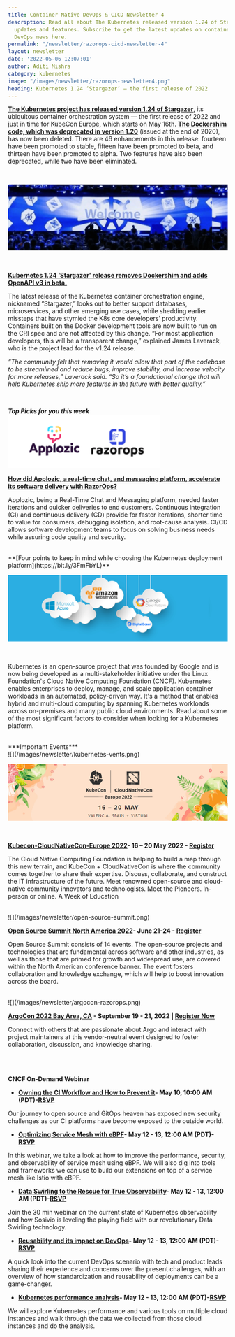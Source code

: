 ```yaml
---
title: Container Native DevOps & CICD Newsletter 4 
description: Read all about The Kubernetes released version 1.24 of Stargazer, its
  updates and features. Subscribe to get the latest updates on container-native &
  DevOps news here.
permalink: "/newsletter/razorops-cicd-newsletter-4"
layout: newsletter
date: '2022-05-06 12:07:01'
author: Aditi Mishra
category: kubernetes
image: "/images/newsletter/razorops-newsletter4.png"
heading: Kubernetes 1.24 ‘Stargazer’ – the first release of 2022
---
```



**[The Kubernetes project has released version 1.24 of Stargazer](https://kubernetes.io/blog/2022/05/03/kubernetes-1-24-release-announcement/)**, its ubiquitous container orchestration system — the first release of 2022 and just in time for KubeCon Europe, which starts on May 16th. **[The Dockershim code, which was deprecated in version 1.20](https://kubernetes.io/blog/2020/12/02/dockershim-faq/)** (issued at the end of 2020), has now been deleted. There are 46 enhancements in this release: fourteen have been promoted to stable, fifteen have been promoted to beta, and thirteen have been promoted to alpha. Two features have also been deprecated, while two have been eliminated.

<br>

![](/images/newsletter/dockershim-release.png)

<br>

**[Kubernetes 1.24 ‘Stargazer’ release removes Dockershim and adds OpenAPI v3 in beta.](https://github.com/kubernetes/enhancements/issues/2896)**

The latest release of the Kubernetes container orchestration engine, nicknamed “Stargazer,” looks out to better support databases, microservices, and other emerging use cases, while shedding earlier missteps that have stymied the K8s core developers’ productivity. Containers built on the Docker development tools are now built to run on the CRI spec and are not affected by this change. “For most application developers, this will be a transparent change,” explained James Laverack, who is the project lead for the v1.24 release.


*“The community felt that removing it would allow that part of the codebase to be streamlined and reduce bugs, improve stability, and increase velocity for more releases,” Laverack said. “So it’s a foundational change that will help Kubernetes ship more features in the future with better quality.”*

<br>

***Top Picks for you this week***
![](/images/newsletter/applozix-razorops.png)
<br>

**[How did Applozic, a real-time chat, and messaging platform, accelerate its software delivery with RazorOps?](https://bit.ly/3KUGK1b)**

Applozic, being a Real-Time Chat and Messaging platform, needed faster iterations and quicker deliveries to end customers. Continuous integration (CI) and continuous delivery (CD) provide for faster iterations, shorter time to value for consumers, debugging isolation, and root-cause analysis. CI/CD allows software development teams to focus on solving business needs while assuring code quality and security.

<br>
**[Four points to keep in mind while choosing the Kubernetes deployment platform](https://bit.ly/3FmFbYL)**

![](/images/newsletter/all-cloud-partners.png)

<br>

Kubernetes is an open-source project that was founded by Google and is now being developed as a multi-stakeholder initiative under the Linux Foundation's Cloud Native Computing Foundation (CNCF). Kubernetes enables enterprises to deploy, manage, and scale application container workloads in an automated, policy-driven way. It's a method that enables hybrid and multi-cloud computing by spanning Kubernetes workloads across on-premises and many public cloud environments. Read about some of the most significant factors to consider when looking for a Kubernetes platform.


<br>
***Important Events***

<br>
![](/images/newsletter/kubernetes-vents.png)

<br>

![](/images/newsletter/kubecon-cloudnativecon.png)

<br>

**[Kubecon-CloudNativeCon-Europe 2022](https://events.linuxfoundation.org/kubecon-cloudnativecon-europe/?utm_source=Google&utm_medium=Search&utm_campaign=KC+EU+2022&utm_id=KC+EU+2022&gclid=CjwKCAjw9qiTBhBbEiwAp-GE0YES7xnFJMq8m0yMEXAaB87XAcasOsyABVIgWStR-5JbE2Rua1t5lBoCxF0QAvD_BwE)- 16 – 20 May 2022 - [Register](https://events.linuxfoundation.org/kubecon-cloudnativecon-europe/register/)**
<br>

The Cloud Native Computing Foundation is helping to build a map through this new terrain, and KubeCon + CloudNativeCon is where the community comes together to share their expertise. Discuss, collaborate, and construct the IT infrastructure of the future. Meet renowned open-source and cloud-native community innovators and technologists. Meet the Pioneers. In-person or online. A Week of Education

<br>
![](/images/newsletter/open-source-summit.png)

<br>

**[Open Source Summit North America 2022](https://events.linuxfoundation.org/open-source-summit-north-america/)- June 21-24 - [Register](https://events.linuxfoundation.org/open-source-summit-north-america/)**
<br>

Open Source Summit consists of 14 events. The open-source projects and technologies that are fundamental across software and other industries, as well as those that are primed for growth and widespread use, are covered within the North American conference banner. The event fosters collaboration and knowledge exchange, which will help to boost innovation across the board.

<br>
![](/images/newsletter/argocon-razorops.png)

<br>

**[ArgoCon 2022 Bay Area, CA](https://events.linuxfoundation.org/argocon/) - September 19 - 21, 2022 | [Register Now](https://events.linuxfoundation.org/argocon/register/)**
<br>

Connect with others that are passionate about Argo and interact with project maintainers at this vendor-neutral event designed to foster collaboration, discussion, and knowledge sharing.


<br>
<br>

**CNCF On-Demand Webinar**

* **[Owning the CI Workflow and How to Prevent it](https://community.cncf.io/events/details/cncf-cncf-online-programs-presents-cncf-live-webinar-owning-the-ci-workflow-and-how-to-prevent-it/)- May 10, 10:00 AM (PDT)-[RSVP](https://community.cncf.io/accounts/login/?next=/events/details/cncf-cncf-online-programs-presents-cncf-live-webinar-owning-the-ci-workflow-and-how-to-prevent-it/)**

Our journey to open source and GitOps heaven has exposed new security challenges as our CI platforms have become exposed to the outside world.


* **[Optimizing Service Mesh with eBPF](https://community.cncf.io/events/details/cncf-cncf-online-programs-presents-cncf-on-demand-webinar-optimizing-service-mesh-with-ebpf/)- May 12 - 13, 12:00 AM (PDT)-[RSVP](https://community.cncf.io/accounts/login/?next=/events/details/cncf-cncf-online-programs-presents-cncf-live-webinar-owning-the-ci-workflow-and-how-to-prevent-it/)**

In this webinar, we take a look at how to improve the performance, security, and observability of service mesh using eBPF. We will also dig into tools and frameworks we can use to build our extensions on top of a service mesh like Istio with eBPF.


* **[Data Swirling to the Rescue for True Observability](https://community.cncf.io/events/details/cncf-cncf-online-programs-presents-cncf-on-demand-webinar-data-swirling-to-the-rescue-for-true-observability/)- May 12 - 13, 12:00 AM (PDT)-[RSVP](https://community.cncf.io/accounts/login/?next=/events/details/cncf-cncf-online-programs-presents-cncf-live-webinar-owning-the-ci-workflow-and-how-to-prevent-it/)** 

Join the 30 min webinar on the current state of Kubernetes observability and how Sosivio is leveling the playing field with our revolutionary Data Swirling technology.


* **[Reusability and its impact on DevOps](https://community.cncf.io/events/details/cncf-cncf-online-programs-presents-cncf-on-demand-webinar-reusability-and-its-impact-on-devops/)- May 12 - 13, 12:00 AM (PDT)-[RSVP](https://community.cncf.io/accounts/login/?next=/events/details/cncf-cncf-online-programs-presents-cncf-live-webinar-owning-the-ci-workflow-and-how-to-prevent-it/)**

A quick look into the current DevOps scenario with tech and product leads sharing their experience and concerns over the present challenges, with an overview of how standardization and reusability of deployments can be a game-changer.
 
 
* **[Kubernetes performance analysis](https://community.cncf.io/events/details/cncf-cncf-online-programs-presents-cncf-on-demand-webinar-kubernetes-performance-analysis/)- May 12 - 13, 12:00 AM (PDT)-[RSVP](https://community.cncf.io/accounts/login/?next=/events/details/cncf-cncf-online-programs-presents-cncf-live-webinar-owning-the-ci-workflow-and-how-to-prevent-it/)** 

We will explore Kubernetes performance and various tools on multiple cloud instances and walk through the data we collected from those cloud instances and do the analysis.

<br>
<br>
<br>
